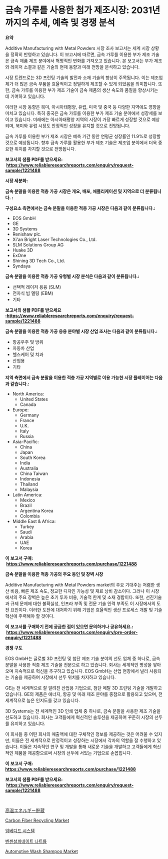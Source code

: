 <p><h1>금속 가루를 사용한 첨가 제조시장: 2031년까지의 추세, 예측 및 경쟁 분석</h1></p><p><strong>요약</strong></p>
<p><p>Additive Manufacturing with Metal Powders 시장 조사 보고서는 세계 시장 상황을 정확히 반영하고 있습니다. 이 보고서에 따르면, 금속 가루를 이용한 부가 제조 기술은 금속 제품 제조 분야에서 혁명적인 변화를 가져오고 있습니다. 본 보고서는 부가 제조와 레이저 소결과 같은 기술의 현재 동향과 미래 전망을 분석하고 있습니다.</p><p>시장 트렌드로는 3D 프린팅 기술의 발전과 소재 기술의 향상이 주목됩니다. 이는 제조업체가 더 많은 금속 부품을 효율적이고 정밀하게 제조할 수 있게 되었음을 의미합니다. 또한, 금속 가루를 이용한 부가 제조 기술이 금속 제품의 생산 속도와 품질을 향상시키는 데 기여하고 있습니다.</p><p>이러한 시장 동향은 북미, 아시아태평양, 유럽, 미국 및 중국 등 다양한 지역에도 영향을 미치고 있습니다. 특히 중국은 금속 가루를 이용한 부가 제조 기술 분야에서 성장세를 보이고 있습니다. 미래에는 아시아태평양 지역의 시장이 가장 빠르게 성장할 것으로 예상되며, 북미와 유럽 시장도 안정적인 성장을 유지할 것으로 전망됩니다.</p><p>금속 가루를 이용한 부가 제조 시장은 예측 기간 동안 연평균 성장률인 11.9%로 성장할 것으로 예상됩니다. 향후 금속 가루를 활용한 부가 제조 기술은 제조업 분야에서 더욱 중요한 위치를 차지할 것으로 전망됩니다.</p></p>
<p><strong>보고서의 샘플 PDF를 받으세요: &nbsp;<a href="https://www.reliableresearchreports.com/enquiry/request-sample/1221488">https://www.reliableresearchreports.com/enquiry/request-sample/1221488</a></strong></p>
<p><strong>시장 세분화:</strong></p>
<p><strong> 금속 분말을 이용한 적층 가공 시장은 개요, 배포, 애플리케이션 및 지역으로 더 분류됩니다. :</strong></p>
<p><strong>구성요소 측면에서는 금속 분말을 이용한 적층 가공 시장은 다음과 같이 분류됩니다.:</strong></p>
<p><ul><li>EOS GmbH</li><li>GE</li><li>3D Systems</li><li>Renishaw plc.</li><li>Xi'an Bright Laser Technologies Co., Ltd.</li><li>SLM Solutions Group AG</li><li>Huake 3D</li><li>ExOne</li><li>Shining 3D Tech Co., Ltd.</li><li>Syndaya</li></ul></p>
<p><strong> 금속 분말을 이용한 적층 가공 유형별 시장 분석은 다음과 같이 분류됩니다.:</strong></p>
<p><ul><li>선택적 레이저 용융 (SLM)</li><li>전자식 빔 멜팅 (EBM)</li><li>기타</li></ul></p>
<p><strong>보고서의 샘플 PDF를 받으세요 :<a href="https://www.reliableresearchreports.com/enquiry/request-sample/1221488">https://www.reliableresearchreports.com/enquiry/request-sample/1221488</a></strong></p>
<p><strong> 금속 분말을 이용한 적층 가공 응용 분야별 시장 산업 조사는 다음과 같이 분류됩니다.:</strong></p>
<p><ul><li>항공우주 및 방위</li><li>자동차 산업</li><li>헬스케어 및 치과</li><li>산업용</li><li>기타</li></ul></p>
<p><strong>지역 측면에서 금속 분말을 이용한 적층 가공 지역별로 이용 가능한 시장 플레이어는 다음과 같습니다.:</strong></p>
<p><ul>
    <li>
        North America:
        <ul>
            <li>United States</li>
            <li>Canada</li>
        </ul>
    </li>
    <li>
        Europe:
        <ul>
            <li>Germany</li>
            <li>France</li>
            <li>U.K.</li>
            <li>Italy</li>
            <li>Russia</li>
        </ul>
    </li>
    <li>
        Asia-Pacific:
        <ul>
            <li>China</li>
            <li>Japan</li>
            <li>South Korea</li>
            <li>India</li>
            <li>Australia</li>
            <li>China Taiwan</li>
            <li>Indonesia</li>
            <li>Thailand</li>
            <li>Malaysia</li>
        </ul>
    </li>
    <li>
        Latin America:
        <ul>
            <li>Mexico</li>
            <li>Brazil</li>
            <li>Argentina Korea</li>
            <li>Colombia</li>
        </ul>
    </li>
    <li>
        Middle East & Africa:
        <ul>
            <li>Turkey</li>
            <li>Saudi</li>
            <li>Arabia</li>
            <li>UAE</li>
            <li>Korea</li>
        </ul>
    </li>
    </ul></p>
<p><strong>이 보고서 구매: &nbsp;<a href="https://www.reliableresearchreports.com/purchase/1221488">https://www.reliableresearchreports.com/purchase/1221488</a></strong></p>
<p><strong>금속 분말을 이용한 적층 가공의 주요 동인 및 장벽 시장</strong></p>
<p><p>Additive Manufacturing with Metal Powders market의 주요 기대주는 저렴한 생산 비용, 빠른 제조 속도, 정교한 디자인 가능성 및 재료 낭비 감소이다. 그러나 이 시장에서의 주요 장벽은 높은 초기 투자 비용, 기술적 한계 및 소재 경합이다. 또한, 선진기술과 규제 문제에 대한 불확실성, 인프라 부족 및 전문 기술 인력 부족도 이 시장에서의 도전 요인이다. 이러한 도전에 대처하기 위해 기업은 효율적인 생산 프로세스 개발 및 기술 혁신에 주력해야 할 것이다.</p></p>
<p><strong>이 보고서를 구매하기 전에 궁금한 점이 있으면 문의하거나 공유하세요.: &nbsp;<a href="https://www.reliableresearchreports.com/enquiry/pre-order-enquiry/1221488">https://www.reliableresearchreports.com/enquiry/pre-order-enquiry/1221488</a></strong></p>
<p><strong>경쟁 구도</strong></p>
<p><p>EOS GmbH는 글로벌 3D 프린팅 및 첨단 제조 기술 분야의 선도 업체 중 하나로, 금속 분말을 사용한 적층 제조 기술을 전문으로 하고 있습니다. 회사는 세계적인 명성을 쌓아오며 지속적으로 혁신을 추구하고 있습니다. EOS GmbH는 산업 현장에서 널리 사용되는 기술을 제공하여 시장에서 선두 위치를 차지하고 있습니다.</p><p>GE는 전 세계적으로 잘 알려진 산업용 기업으로, 첨단 메탈 3D 프린팅 기술을 개발하고 있습니다. GE의 제품은 에너지, 항공 및 미래 제조 분야를 중점으로 활용되고 있으며, 전 세계적으로 높은 인지도를 갖고 있습니다.</p><p>3D Systems는 전 세계적인 3D 인쇄 업체 중 하나로, 금속 분말을 사용한 제조 기술을 선도하고 있습니다. 회사는 고객들에게 혁신적인 솔루션을 제공하여 꾸준히 시장의 선두를 유지하고 있습니다.</p><p>이 회사들 중 어떤 회사의 매출액에 대한 구체적인 정보를 제공하는 것은 어려울 수 있지만, 이들은 전 세계적으로 안정적이고 성장하는 시장에서 각자의 역할을 잘 수행하고 있습니다. 이들은 지속적인 연구 및 개발을 통해 새로운 기술을 개발하고 고객들에게 혁신적인 제품을 제공함으로써 시장의 선두에 서있는 기업으로 손꼽힙니다.</p></p>
<p><strong>이 보고서 구매: &nbsp; <a href="https://www.reliableresearchreports.com/purchase/1221488">https://www.reliableresearchreports.com/purchase/1221488</a></strong></p>
<p><strong>보고서의 샘플 PDF를 받으세요: &nbsp;<a href="https://www.reliableresearchreports.com/enquiry/request-sample/1221488">https://www.reliableresearchreports.com/enquiry/request-sample/1221488</a></strong><strong></strong></p>
<p>&nbsp;</p>
<p><p><a href="https://github.com/oqoeusbvpadwjs08/Market-Research-Report-List-1/blob/main/2216738188622.md">高温エネルギー貯蔵</a></p><p><a href="https://issuu.com/reportprime-2/docs/carbon-fiber-recycling-market-size-2030.pptx">Carbon Fiber Recycling Market</a></p><p><a href="https://github.com/sougarounis/Market-Research-Report-List-2/blob/main/6971924188488.md">임베디드 시스템</a></p><p><a href="https://github.com/vs2869dizt0/Market-Research-Report-List-1/blob/main/7740602188489.md">벤젠설피네이트 나트륨</a></p><p><a href="https://github.com/gdfhhhj/Market-Research-Report-List-3/blob/main/automotive-wash-shampoo-market.md">Automotive Wash Shampoo Market</a></p></p>
